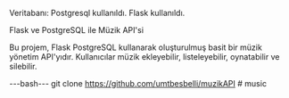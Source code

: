 Veritabanı: Postgresql kullanıldı.
Flask kullanıldı.


Flask ve PostgreSQL ile Müzik API'si

Bu projem, Flask  PostgreSQL  kullanarak oluşturulmuş basit bir müzik yönetim API'yıdır. Kullanıcılar müzik ekleyebilir, listeleyebilir, oynatabilir ve silebilir.

---bash---
git clone https://github.com/umtbesbelli/muzikAPI
#   m u s i c  
 